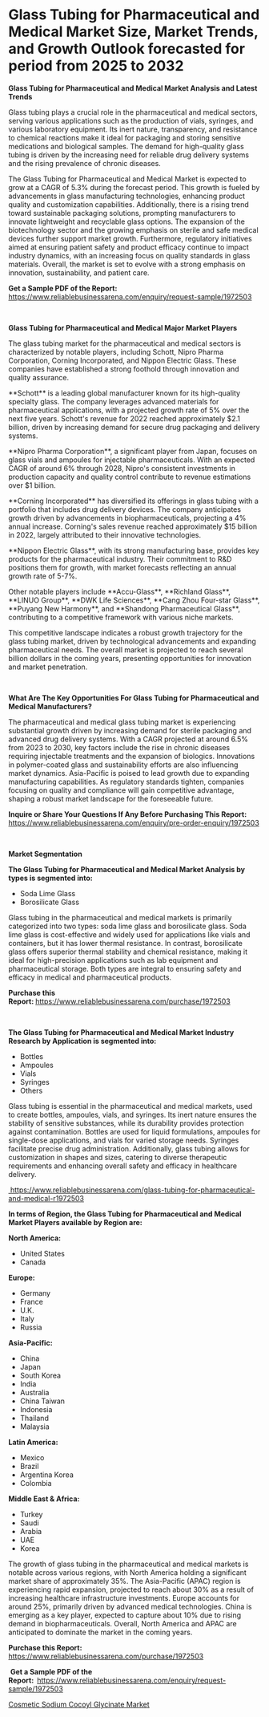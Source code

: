 <p><h1>Glass Tubing for Pharmaceutical and Medical Market Size, Market Trends, and Growth Outlook forecasted for period from 2025 to 2032</h1></p><p><strong>Glass Tubing for Pharmaceutical and Medical Market Analysis and Latest Trends</strong></p>
<p><p>Glass tubing plays a crucial role in the pharmaceutical and medical sectors, serving various applications such as the production of vials, syringes, and various laboratory equipment. Its inert nature, transparency, and resistance to chemical reactions make it ideal for packaging and storing sensitive medications and biological samples. The demand for high-quality glass tubing is driven by the increasing need for reliable drug delivery systems and the rising prevalence of chronic diseases.</p><p>The Glass Tubing for Pharmaceutical and Medical Market is expected to grow at a CAGR of 5.3% during the forecast period. This growth is fueled by advancements in glass manufacturing technologies, enhancing product quality and customization capabilities. Additionally, there is a rising trend toward sustainable packaging solutions, prompting manufacturers to innovate lightweight and recyclable glass options. The expansion of the biotechnology sector and the growing emphasis on sterile and safe medical devices further support market growth. Furthermore, regulatory initiatives aimed at ensuring patient safety and product efficacy continue to impact industry dynamics, with an increasing focus on quality standards in glass materials. Overall, the market is set to evolve with a strong emphasis on innovation, sustainability, and patient care.</p></p>
<p><strong>Get a Sample PDF of the Report:&nbsp;</strong> <a href="https://www.reliablebusinessarena.com/enquiry/request-sample/1972503?utm_campaign=3218&utm_medium=2&utm_source=Github&utm_content=ia&utm_term=03042025&utm_id=glass-tubing-for-pharmaceutical-and-medical">https://www.reliablebusinessarena.com/enquiry/request-sample/1972503</a></p>
<p>&nbsp;</p>
<p><strong>Glass Tubing for Pharmaceutical and Medical Major Market Players</strong></p>
<p><p>The glass tubing market for the pharmaceutical and medical sectors is characterized by notable players, including Schott, Nipro Pharma Corporation, Corning Incorporated, and Nippon Electric Glass. These companies have established a strong foothold through innovation and quality assurance.</p><p>**Schott** is a leading global manufacturer known for its high-quality specialty glass. The company leverages advanced materials for pharmaceutical applications, with a projected growth rate of 5% over the next five years. Schott's revenue for 2022 reached approximately $2.1 billion, driven by increasing demand for secure drug packaging and delivery systems.</p><p>**Nipro Pharma Corporation**, a significant player from Japan, focuses on glass vials and ampoules for injectable pharmaceuticals. With an expected CAGR of around 6% through 2028, Nipro's consistent investments in production capacity and quality control contribute to revenue estimations over $1 billion.</p><p>**Corning Incorporated** has diversified its offerings in glass tubing with a portfolio that includes drug delivery devices. The company anticipates growth driven by advancements in biopharmaceuticals, projecting a 4% annual increase. Corning's sales revenue reached approximately $15 billion in 2022, largely attributed to their innovative technologies.</p><p>**Nippon Electric Glass**, with its strong manufacturing base, provides key products for the pharmaceutical industry. Their commitment to R&D positions them for growth, with market forecasts reflecting an annual growth rate of 5-7%. </p><p>Other notable players include **Accu-Glass**, **Richland Glass**, **LINUO Group**, **DWK Life Sciences**, **Cang Zhou Four-star Glass**, **Puyang New Harmony**, and **Shandong Pharmaceutical Glass**, contributing to a competitive framework with various niche markets.</p><p>This competitive landscape indicates a robust growth trajectory for the glass tubing market, driven by technological advancements and expanding pharmaceutical needs. The overall market is projected to reach several billion dollars in the coming years, presenting opportunities for innovation and market penetration.</p></p>
<p>&nbsp;</p>
<p><strong>What Are The Key Opportunities For Glass Tubing for Pharmaceutical and Medical Manufacturers?</strong></p>
<p><p>The pharmaceutical and medical glass tubing market is experiencing substantial growth driven by increasing demand for sterile packaging and advanced drug delivery systems. With a CAGR projected at around 6.5% from 2023 to 2030, key factors include the rise in chronic diseases requiring injectable treatments and the expansion of biologics. Innovations in polymer-coated glass and sustainability efforts are also influencing market dynamics. Asia-Pacific is poised to lead growth due to expanding manufacturing capabilities. As regulatory standards tighten, companies focusing on quality and compliance will gain competitive advantage, shaping a robust market landscape for the foreseeable future.</p></p>
<p><strong>Inquire or Share Your Questions If Any Before Purchasing This Report:</strong> <a href="https://www.reliablebusinessarena.com/enquiry/pre-order-enquiry/1972503?utm_campaign=3218&utm_medium=2&utm_source=Github&utm_content=ia&utm_term=03042025&utm_id=glass-tubing-for-pharmaceutical-and-medical">https://www.reliablebusinessarena.com/enquiry/pre-order-enquiry/1972503</a></p>
<p>&nbsp;</p>
<p><strong>Market Segmentation</strong></p>
<p><strong>The Glass Tubing for Pharmaceutical and Medical Market Analysis by types is segmented into:</strong></p>
<p><ul><li>Soda Lime Glass</li><li>Borosilicate Glass</li></ul></p>
<p><p>Glass tubing in the pharmaceutical and medical markets is primarily categorized into two types: soda lime glass and borosilicate glass. Soda lime glass is cost-effective and widely used for applications like vials and containers, but it has lower thermal resistance. In contrast, borosilicate glass offers superior thermal stability and chemical resistance, making it ideal for high-precision applications such as lab equipment and pharmaceutical storage. Both types are integral to ensuring safety and efficacy in medical and pharmaceutical products.</p></p>
<p><strong>Purchase this Report:&nbsp;</strong><a href="https://www.reliablebusinessarena.com/purchase/1972503?utm_campaign=3218&utm_medium=2&utm_source=Github&utm_content=ia&utm_term=03042025&utm_id=glass-tubing-for-pharmaceutical-and-medical">https://www.reliablebusinessarena.com/purchase/1972503</a></p>
<p>&nbsp;</p>
<p><strong>The Glass Tubing for Pharmaceutical and Medical Market Industry Research by Application is segmented into:</strong></p>
<p><ul><li>Bottles</li><li>Ampoules</li><li>Vials</li><li>Syringes</li><li>Others</li></ul></p>
<p><p>Glass tubing is essential in the pharmaceutical and medical markets, used to create bottles, ampoules, vials, and syringes. Its inert nature ensures the stability of sensitive substances, while its durability provides protection against contamination. Bottles are used for liquid formulations, ampoules for single-dose applications, and vials for varied storage needs. Syringes facilitate precise drug administration. Additionally, glass tubing allows for customization in shapes and sizes, catering to diverse therapeutic requirements and enhancing overall safety and efficacy in healthcare delivery.</p></p>
<p><a href="https://www.reliablebusinessarena.com/glass-tubing-for-pharmaceutical-and-medical-r1972503?utm_campaign=3218&utm_medium=2&utm_source=Github&utm_content=ia&utm_term=03042025&utm_id=glass-tubing-for-pharmaceutical-and-medical">&nbsp;https://www.reliablebusinessarena.com/glass-tubing-for-pharmaceutical-and-medical-r1972503</a></p>
<p><strong>In terms of Region, the Glass Tubing for Pharmaceutical and Medical Market Players available by Region are:</strong></p>
<p>
    <p> <strong> North America: </strong>
        <ul>
            <li>United States</li>
            <li>Canada</li>
        </ul>
        </p> 
    <p> <strong> Europe: </strong>
        <ul>
            <li>Germany</li>
            <li>France</li>
            <li>U.K.</li>
            <li>Italy</li>
            <li>Russia</li>
        </ul>
        </p> 
    <p> <strong> Asia-Pacific: </strong>
        <ul>
            <li>China</li>
            <li>Japan</li>
            <li>South Korea</li>
            <li>India</li>
            <li>Australia</li>
            <li>China Taiwan</li>
            <li>Indonesia</li>
            <li>Thailand</li>
            <li>Malaysia</li>
        </ul>
        </p> 
    <p> <strong> Latin America: </strong>
        <ul>
            <li>Mexico</li>
            <li>Brazil</li>
            <li>Argentina Korea</li>
            <li>Colombia</li>
        </ul>
        </p> 
    <p> <strong> Middle East & Africa: </strong>
        <ul>
            <li>Turkey</li>
            <li>Saudi</li>
            <li>Arabia</li>
            <li>UAE</li>
            <li>Korea</li>
        </ul>
    </p>
    </p>
<p><p>The growth of glass tubing in the pharmaceutical and medical markets is notable across various regions, with North America holding a significant market share of approximately 35%. The Asia-Pacific (APAC) region is experiencing rapid expansion, projected to reach about 30% as a result of increasing healthcare infrastructure investments. Europe accounts for around 25%, primarily driven by advanced medical technologies. China is emerging as a key player, expected to capture about 10% due to rising demand in biopharmaceuticals. Overall, North America and APAC are anticipated to dominate the market in the coming years.</p></p>
<p><strong>Purchase this Report: </strong><a href="https://www.reliablebusinessarena.com/purchase/1972503?utm_campaign=3218&utm_medium=2&utm_source=Github&utm_content=ia&utm_term=03042025&utm_id=glass-tubing-for-pharmaceutical-and-medical">https://www.reliablebusinessarena.com/purchase/1972503</a></p>
<p>&nbsp;<strong>Get a Sample PDF of the Report:&nbsp;&nbsp;</strong><a href="https://www.reliablebusinessarena.com/enquiry/request-sample/1972503?utm_campaign=3218&utm_medium=2&utm_source=Github&utm_content=ia&utm_term=03042025&utm_id=glass-tubing-for-pharmaceutical-and-medical">https://www.reliablebusinessarena.com/enquiry/request-sample/1972503</a></p>
<p><strong></strong></p>
<p><p><a href="https://github.com/tanckfelli84/Market-Research-Report-List-1/blob/main/cosmetic-sodium-cocoyl-glycinate-market.md?utm_campaign=3218&utm_medium=2&utm_source=Github&utm_content=ia&utm_term=03042025&utm_id=glass-tubing-for-pharmaceutical-and-medical">Cosmetic Sodium Cocoyl Glycinate Market</a></p></p>